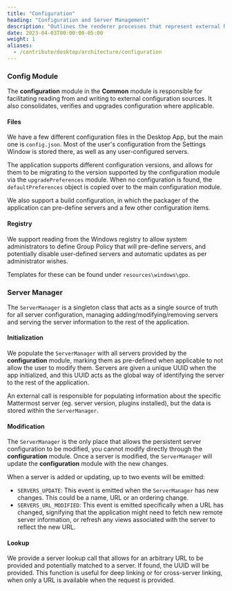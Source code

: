 ```yaml
---
title: "Configuration"
heading: "Configuration and Server Management"
description: "Outlines the renderer processes that represent external Mattermost servers, and the modules that manage them."
date: 2023-04-03T00:00:00-05:00
weight: 1
aliases:
  - /contribute/desktop/architecture/configuration
---
```


### Config Module

The **configuration** module in the **Common** module is responsible for facilitating reading from and writing to external configuration sources. It also consolidates, verifies and upgrades configuration where applicable.

#### Files

We have a few different configuration files in the Desktop App, but the main one is `config.json`. Most of the user's configuration from the Settings Window is stored there, as well as any user-configured servers.

The application supports different configuration versions, and allows for them to be migrating to the version supported by the configuration module via the `upgradePreferences` module. When no configuration is found, the `defaultPreferences` object is copied over to the main configuration module.

We also support a build configuration, in which the packager of the application can pre-define servers and a few other configuration items.

#### Registry

We support reading from the Windows registry to allow system administrators to define Group Policy that will pre-define servers, and potentially disable user-defined servers and automatic updates as per administrator wishes.

Templates for these can be found under `resources\windows\gpo`.

### Server Manager

The `ServerManager` is a singleton class that acts as a single source of truth for all server configuration, managing adding/modifying/removing servers and serving the server information to the rest of the application.

#### Initialization

We populate the `ServerManager` with all servers provided by the **configuration** module, marking them as pre-defined when applicable to not allow the user to modify them. Servers are given a unique UUID when the app initialized, and this UUID acts as the global way of identifying the server to the rest of the application.

An external call is responsible for populating information about the specific Mattermost server (eg. server version, plugins installed), but the data is stored within the `ServerManager`.

#### Modification

The `ServerManager` is the only place that allows the persistent server configuration to be modified, you cannot modify directly through the **configuration** module. Once a server is modified, the `ServerManager` will update the **configuration** module with the new changes.

When a server is added or updating, up to two events will be emitted:
- `SERVERS_UPDATE`: This event is emitted when the `ServerManager` has new changes. This could be a name, URL or an ordering change.
- `SERVERS_URL_MODIFIED`: This event is emitted specifically when a URL has changed, signifying that the application might need to fetch new remote server information, or refresh any views associated with the server to reflect the new URL.

#### Lookup

We provide a server lookup call that allows for an arbitrary URL to be provided and potentially matched to a server. If found, the UUID will be provided. This function is useful for deep linking or for cross-server linking, when only a URL is available when the request is provided.
